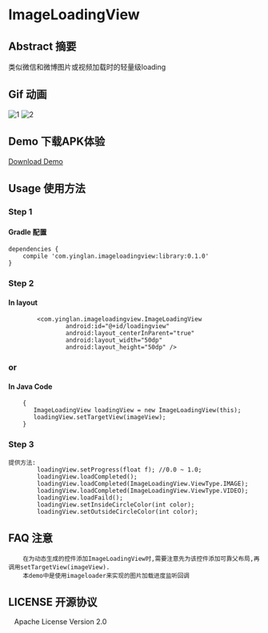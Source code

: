 # ImageLoadingView
## Abstract 摘要
类似微信和微博图片或视频加载时的轻量级loading

## Gif 动画
![1](https://github.com/yingLanNull/ImageLoadingView/blob/master/Show/1.gif)
![2](https://github.com/yingLanNull/ImageLoadingView/blob/master/Show/2.gif)

## Demo 下载APK体验
[Download Demo](https://github.com/yingLanNull/ImageLoadingView/raw/master/Show/demo-debug.apk)

## Usage 使用方法
### Step 1
#### Gradle 配置
```
dependencies {
    compile 'com.yinglan.imageloadingview:library:0.1.0'
}
```

### Step 2

#### In layout
```
	    <com.yinglan.imageloadingview.ImageLoadingView
                android:id="@+id/loadingview"
                android:layout_centerInParent="true"
                android:layout_width="50dp"
                android:layout_height="50dp" />

```

### or

#### In Java Code
```
	{
	   ImageLoadingView loadingView = new ImageLoadingView(this);
       loadingView.setTargetView(imageView);
    }

```
### Step 3
```
提供方法:
	    loadingView.setProgress(float f); //0.0 ~ 1.0;
	    loadingView.loadCompleted();
	    loadingView.loadCompleted(ImageLoadingView.ViewType.IMAGE);
	    loadingView.loadCompleted(ImageLoadingView.ViewType.VIDEO);
        loadingView.loadFaild();
        loadingView.setInsideCircleColor(int color);
        loadingView.setOutsideCircleColor(int color);
```

## FAQ 注意

```
	在为动态生成的控件添加ImageLoadingView时,需要注意先为该控件添加可靠父布局,再调用setTargetView(imageView).
	本demo中是使用imageloader来实现的图片加载进度监听回调
```

## LICENSE 开源协议
    Apache License Version 2.0

